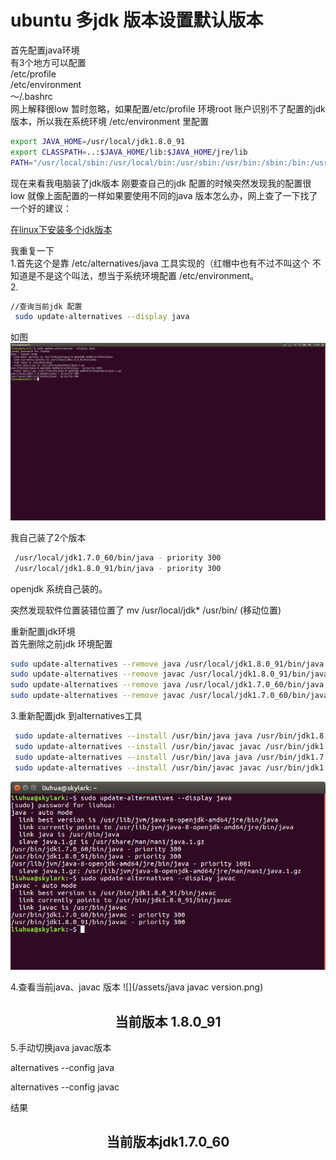 # ubuntu 多jdk 版本设置默认版本

首先配置java环境  
有3个地方可以配置  
/etc/profile  
/etc/environment  
～/.bashrc  
网上解释很low 暂时忽略，如果配置/etc/profile 环境root 账户识别不了配置的jdk版本，所以我在系统环境
/etc/environment 里配置

```bash
export JAVA_HOME=/usr/local/jdk1.8.0_91
export CLASSPATH=..:$JAVA_HOME/lib:$JAVA_HOME/jre/lib
PATH="/usr/local/sbin:/usr/local/bin:/usr/sbin:/usr/bin:/sbin:/bin:/usr/games:/usr/local/games:/usr/local/jdk1.8.0_91/bin"

```
现在来看我电脑装了jdk版本
刚要查自己的jdk 配置的时候突然发现我的配置很low 就像上面配置的一样如果要使用不同的java 版本怎么办，网上查了一下找了一个好的建议：

[在linux下安装多个jdk版本](http://yusan.github.io/blog/2014/11/21/zai-linuxxia-an-zhuang-duo-ge-jdkban-ben/)

我重复一下   
1.首先这个是靠 /etc/alternatives/java 工具实现的（红帽中也有不过不叫这个 不知道是不是这个叫法，想当于系统环境配置 /etc/environment。  
2.
```bash
//查询当前jdk 配置
 sudo update-alternatives --display java

```
如图![](/assets/display_java.png)

我自己装了2个版本
```bash
 /usr/local/jdk1.7.0_60/bin/java - priority 300
 /usr/local/jdk1.8.0_91/bin/java - priority 300
```
openjdk 系统自己装的。

突然发现软件位置装错位置了 mv /usr/local/jdk* /usr/bin/ (移动位置)

重新配置jdk环境  
首先删除之前jdk 环境配置
```bash
sudo update-alternatives --remove java /usr/local/jdk1.8.0_91/bin/java
sudo update-alternatives --remove javac /usr/local/jdk1.8.0_91/bin/javac
sudo update-alternatives --remove java /usr/local/jdk1.7.0_60/bin/java
sudo update-alternatives --remove javac /usr/local/jdk1.7.0_60/bin/javac
```

3.重新配置jdk 到alternatives工具
```bash
 sudo update-alternatives --install /usr/bin/java java /usr/bin/jdk1.8.0_91/bin/java 300
 sudo update-alternatives --install /usr/bin/javac javac /usr/bin/jdk1.8.0_91/bin/javac 300
 sudo update-alternatives --install /usr/bin/java java /usr/bin/jdk1.7.0_60/bin/java 300
 sudo update-alternatives --install /usr/bin/javac javac /usr/bin/jdk1.7.0_60/bin/javac 300
```
  ![](/assets/jdk_configure.png)

4.查看当前java、javac 版本
![](/assets/java javac version.png)
                   <h2 style="text-align:center">当前版本 1.8.0_91 </h2>  

5.手动切换java javac版本

  alternatives --config java
  
  alternatives --config javac

结果  

 <h2 style="text-align:center">当前版本jdk1.7.0_60</h2>
